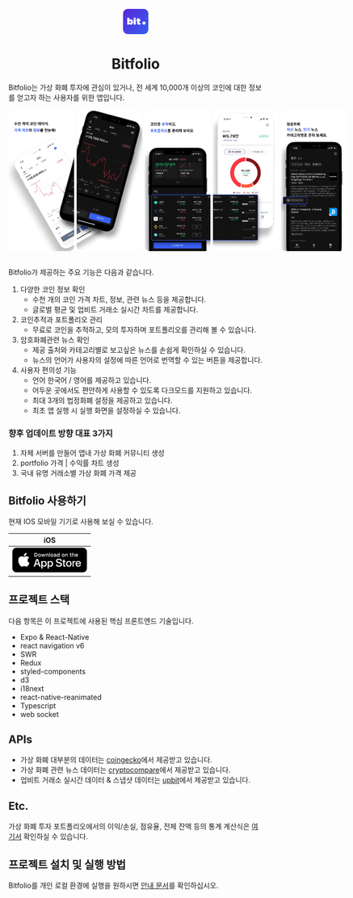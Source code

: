 <p align="center">
    <img src="./assets/bitfolio_icon.png/" alt="logo" style="width:50px; border-radius: 9px;"/>
    <h1 align="center"> 
        Bitfolio 
    </h1>
</p>

Bitfolio는 가상 화폐 투자에 관심이 있거나, 전 세계 10,000개 이상의 코인에 대한 정보를 얻고자 하는 사용자를 위한 앱입니다.

<div style="display:flex">
    <img src="./assets/iPhone_chart1.png/" width="130" style="border-radius: 6px;"/>
    <img src="./assets/iPhone_chart2.png/" width="130" style="border-radius: 6px; margin-left:5px"/>
    <img src="./assets/iPhone_portfolio2.png/" width="130" style="border-radius: 6px; margin-left:5px"/>
    <img src="./assets/iPhone_portfolio1.png/" width="130" style="border-radius: 6px; margin-left:5px"/>
    <img src="./assets/iPhone_news.png/" width="130" style="border-radius: 6px; margin-left:5px"/>
</div>
<br/>

Bitfolio가 제공하는 주요 기능은 다음과 같습니다.

1. 다양한 코인 정보 확인
   - 수천 개의 코인 가격 차트, 정보, 관련 뉴스 등을 제공합니다.
   - 글로벌 평균 및 업비트 거래소 실시간 차트를 제공합니다.
2. 코인추적과 포트폴리오 관리
   - 무료로 코인을 추적하고, 모의 투자하며 포트폴리오를 관리해 볼 수 있습니다.
3. 암호화폐관련 뉴스 확인
   - 제공 출처와 카테고리별로 보고싶은 뉴스를 손쉽게 확인하실 수 있습니다.
   - 뉴스의 언어가 사용자의 설정에 따른 언어로 번역할 수 있는 버튼을 제공합니다.
4. 사용자 편의성 기능
   - 언어 한국어 / 영어를 제공하고 있습니다.
   - 어두운 곳에서도 편안하게 사용할 수 있도록 다크모드를 지원하고 있습니다.
   - 최대 3개의 법정화폐 설정을 제공하고 있습니다.
   - 최초 앱 실행 시 실행 화면을 설정하실 수 있습니다.

### 향후 업데이트 방향 대표 3가지

1. 자체 서버를 만들어 앱내 가상 화폐 커뮤니티 생성
2. portfolio 가격 | 수익률 차트 생성
3. 국내 유명 거래소별 가상 화폐 가격 제공

## Bitfolio 사용하기

현재 IOS 모바일 기기로 사용해 보실 수 있습니다.

|                                                                                 iOS                                                                                 |
| :-----------------------------------------------------------------------------------------------------------------------------------------------------------------: |
| [<img src="./assets/appstore-badge.png" height="50"/>](https://apps.apple.com/kr/app/bitfolio-%EC%95%94%ED%98%B8%ED%99%94%ED%8F%90-%EC%B6%94%EC%A0%81/id1588559565) |

## 프로젝트 스택

다음 항목은 이 프로젝트에 사용된 핵심 프론트엔드 기술입니다.

- Expo & React-Native
- react navigation v6
- SWR
- Redux
- styled-components
- d3
- i18next
- react-native-reanimated
- Typescript
- web socket

## APIs

- 가상 화폐 대부분의 데이터는 [coingecko](https://www.coingecko.com/ko/api 'coingecko api')에서 제공받고 있습니다.
- 가상 화폐 관련 뉴스 데이터는 [cryptocompare](https://min-api.cryptocompare.com/ 'cryptocompare api')에서 제공받고 있습니다.
- 업비트 거래소 실시간 데이터 & 스냅샷 데이터는 [upbit](https://docs.upbit.com/ 'upbit api')에서 제공받고 있습니다.

## Etc.

가상 화폐 투자 포트폴리오에서의 이익/손실, 점유율, 전체 잔액 등의 통계 계산식은 [여기서](./FOMULA.md) 확인하실 수 있습니다.

## 프로젝트 설치 및 실행 방법

Bitfolio를 개인 로컬 환경에 실행을 원하시면 [안내 문서](./GUIDELINES.md)를 확인하십시오.
